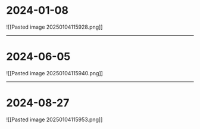 # 2024-01-08
![[Pasted image 20250104115928.png]]

---
# 2024-06-05
![[Pasted image 20250104115940.png]]

---
# 2024-08-27
![[Pasted image 20250104115953.png]]
